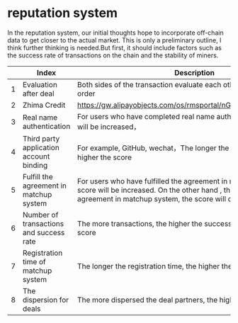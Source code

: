 
# reputation system

In the reputation system, our initial thoughts hope to incorporate off-chain data to get closer to the actual market. This is only a preliminary outline, I think further thinking is needed.But first, it should include factors such as the success rate of transactions on the chain and the stability of miners.



|      | Index                                   | Description                                                  |
| ---- | --------------------------------------- | ------------------------------------------------------------ |
| 1    | Evaluation after deal                   | Both sides of the transaction evaluate each other after completing the order |
| 2    | Zhima Credit                            | https://gw.alipayobjects.com/os/rmsportal/nGVZldPeZtcyBkbhojbi.pdf |
| 3    | Real name authentication                | For users who have completed real name authentication, the score will be increased， |
| 4    | Third party application account binding | For example, GitHub, wechat，The longer the registration time, the higher the score |
| 5    | Fulfill the agreement in matchup system | For users who have fulfilled the agreement in matchup system, the score will be increased. On the other hand , the users who break an agreement in matchup system, the score will decrease. |
| 6    | Number of transactions and success rate | The more transactions, the higher the success rate and the higher the score |
| 7    | Registration time of matchup system     | The longer the registration time, the higher the score       |
| 8    | The dispersion for deals                | The more dispersed the deal partners, the higher the score   |



